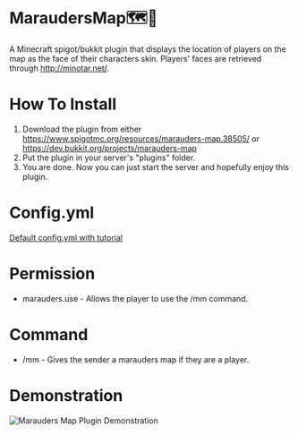 # MaraudersMap:world_map::feet:
A Minecraft spigot/bukkit plugin that displays the location of players on the map as the face of their characters skin.
Players' faces are retrieved through http://minotar.net/.

# How To Install
1. Download the plugin from either https://www.spigotmc.org/resources/marauders-map.38505/ or https://dev.bukkit.org/projects/marauders-map
2. Put the plugin in your server's "plugins" folder.
3. You are done. Now you can just start the server and hopefully enjoy this plugin.

# Config.yml
[Default config.yml with tutorial](src/config.yml)

# Permission
  + marauders.use - Allows the player to use the /mm command.

# Command
  + /mm - Gives the sender a marauders map if they are a player.

# Demonstration
![Marauders Map Plugin Demonstration](Demonstration/MaraudersMapDemonstration.gif)
